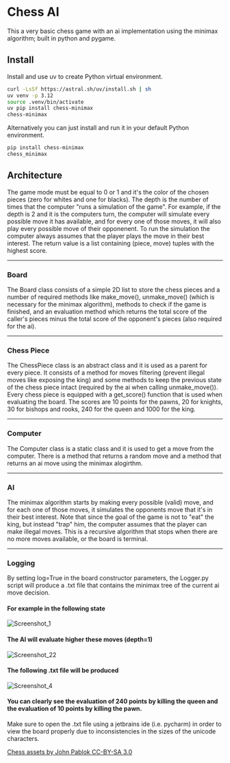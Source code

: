 # Chess AI

This a very basic chess game with an ai implementation using the minimax algorithm; built in python and pygame.

## Install

Install and use uv to create Python virtual environment.

```bash
curl -LsSf https://astral.sh/uv/install.sh | sh
uv venv -p 3.12
source .venv/bin/activate
uv pip install chess-minimax
chess-minimax
```

Alternatively you can just install and run it in your default Python environment.

```bash
pip install chess-minimax
chess_minimax
```

## Architecture

The game mode must be equal to 0 or 1 and it's the color of the chosen pieces (zero for whites and one for blacks). The depth is the number of times that the computer "runs a simulation of the game".
For example, if the depth is 2 and it is the computers turn, the computer will simulate every possible move it has available, and for every one of those moves, it will also play every possible move of their opponenent. To run the simulation the computer always assumes that the player plays the move in their best interest. The return value is a list containing (piece, move) tuples with the highest score.

***
### Board

The Board class consists of a simple 2D list to store the chess pieces and a number of required methods like make_move(), unmake_move() (which is necessary for the minimax algorithm), methods to check if the game is finished, and an evaluation method which returns the total score of the caller's pieces minus the total score of the opponent's pieces (also required for the ai).
***
### Chess Piece

The ChessPiece class is an abstract class and it is used as a parent for every piece. It consists of a method for moves filtering (prevent illegal moves like exposing the king) and some methods to keep the previous state of the chess piece intact (required by the ai when calling unmake_move()). Every chess piece is equipped with a get_score() function that is used when evaluating the board. The scores are 10 points for the pawns, 20 for knights, 30 for bishops and rooks, 240 for the queen and 1000 for the king.
***
### Computer


The Computer class is a static class and it is used to get a move from the computer. There is a method that returns a random move and a method that returns an ai move using the minimax alogirthm.
***
### AI


The minimax algorithm starts by making every possible (valid) move, and for each one of those moves, it simulates the opponents move that it's in their best interest. Note that since the goal of the game is not to "eat" the king, but instead "trap" him, the computer assumes that the player can make illegal moves. This is a recursive algorithm that stops when there are no more moves available, or the board is terminal.
***
### Logging
By setting log=True in the board constructor parameters, the Logger.py script will produce a .txt file that contains the minimax tree of the current ai move decision. 
#### For example in the following state 

![Screenshot_1](https://user-images.githubusercontent.com/41242107/160127591-6a6e230d-197f-4f91-996e-e2458fc4ad6a.png)

#### The AI will evaluate higher these moves (depth=1)

![Screenshot_22](https://user-images.githubusercontent.com/41242107/160127841-130a9b12-2474-4bce-b399-d410e68217ca.png)

#### The following .txt file will be produced

![Screenshot_4](https://user-images.githubusercontent.com/41242107/160128011-16c2cee9-a9a2-4e33-8908-7b2100d3af63.png)

#### You can clearly see the evaluation of 240 points by killing the queen and the evaluation of 10 points by killing the pawn.
Make sure to open the .txt file using a jetbrains ide (i.e. pycharm) in order to view the board properly due to inconsistencies in the sizes of the unicode characters.

[Chess assets by John Pablok CC-BY-SA 3.0](https://opengameart.org/content/chess-pieces-and-board-squares)
